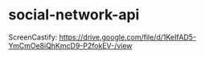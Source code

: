 # social-network-api

ScreenCastify: https://drive.google.com/file/d/1KeIfAD5-YmCmOe8iQhKmcD9-P2fokEV-/view




